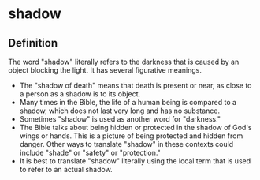 # shadow

## Definition

The word "shadow" literally refers to the darkness that is caused by an object blocking the light. It has several figurative meanings.

* The "shadow of death" means that death is present or near, as close to a person as a shadow is to its object.
* Many times in the Bible, the life of a human being is compared to a shadow, which does not last very long and has no substance.
* Sometimes "shadow" is used as another word for "darkness."
* The Bible talks about being hidden or protected in the shadow of God's wings or hands. This is a picture of being protected and hidden from danger. Other ways to translate "shadow" in these contexts could include "shade" or "safety" or "protection."
* It is best to translate "shadow" literally using the local term that is used to refer to an actual shadow.